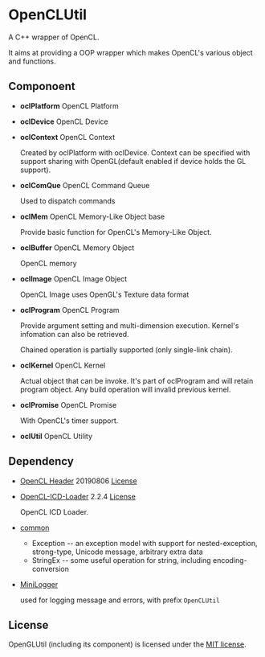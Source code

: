 # OpenCLUtil

A C++ wrapper of OpenCL.

It aims at providing a OOP wrapper which makes OpenCL's various object and functions.

## Componoent

* **oclPlatform**  OpenCL Platform

* **oclDevice**  OpenCL Device

* **oclContext**  OpenCL Context

  Created by oclPlatform with oclDevice. Context can be specified with support sharing with OpenGL(default enabled if device holds the GL support).

* **oclComQue**  OpenCL Command Queue

  Used to dispatch commands

* **oclMem**  OpenCL Memory-Like Object base
  
  Provide basic function for OpenCL's Memory-Like Object.

* **oclBuffer**  OpenCL Memory Object
  
  OpenCL memory

* **oclImage**  OpenCL Image Object
  
  OpenCL Image uses OpenGL's Texture data format

* **oclProgram**  OpenCL Program

  Provide argument setting and multi-dimension execution. Kernel's infomation can also be retrieved.

  Chained operation is partially supported (only single-link chain).

* **oclKernel**  OpenCL Kernel

  Actual object that can be invoke. It's part of oclProgram and will retain program object. Any build operation will invalid previous kernel.

* **oclPromise**  OpenCL Promise

  With OpenCL's timer support.

* **oclUtil**  OpenCL Utility

## Dependency

* [OpenCL Header](../3rdParty/CL) 20190806 [License](../3rdParty/CL/LICENSE)

* [OpenCL-ICD-Loader](https://github.com/KhronosGroup/OpenCL-ICD-Loader) 2.2.4 [License](../3rdParty/OpenCL_ICD_Loader/LICENSE.txt)

  OpenCL ICD Loader.

* [common](../common)
  * Exception -- an exception model with support for nested-exception, strong-type, Unicode message, arbitrary extra data 
  * StringEx -- some useful operation for string, including encoding-conversion

* [MiniLogger](../MiniLogger)
  
  used for logging message and errors, with prefix `OpenCLUtil`

## License

OpenGLUtil (including its component) is licensed under the [MIT license](../License.txt).
